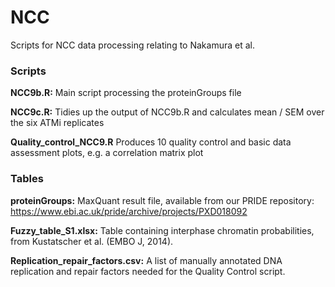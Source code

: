 # NCC
Scripts for NCC data processing relating to Nakamura et al.


### Scripts 

**NCC9b.R:** Main script processing the proteinGroups file

**NCC9c.R:** Tidies up the output of NCC9b.R and calculates mean / SEM over the six ATMi replicates

**Quality_control_NCC9.R** Produces 10 quality control and basic data assessment plots, e.g. a correlation matrix plot


### Tables

**proteinGroups:** MaxQuant result file, available from our PRIDE repository: https://www.ebi.ac.uk/pride/archive/projects/PXD018092

**Fuzzy_table_S1.xlsx:** Table containing interphase chromatin probabilities, from Kustatscher et al. (EMBO J, 2014).

**Replication_repair_factors.csv:** A list of manually annotated DNA replication and repair factors needed for the Quality Control script. 
